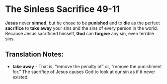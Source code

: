 The Sinless Sacrifice 49-11
=============================


**Jesus** never **sinned**, but he chose to be **punished** and to **die**
as the perfect **sacrifice** to **take away** your sins and the sins of
every person in the world.  Because Jesus sacrificed himself, **God**
can **forgive** any sin, even terrible sins.

Translation Notes:
------------------

-   **take away** - That is, “remove the penalty of” or, “remove the
    punishment for.” The sacrifice of Jesus causes God to look at our
    sin as if it never existed.

